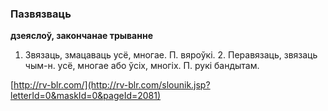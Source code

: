 ### Пазвязваць
**дзеяслоў, закончанае трыванне**

1. Звязаць, змацаваць усё, многае. П. вяроўкі. 2. Перавязаць, звязаць чым-н. усё, многае або ўсіх, многіх. П. рукі бандытам.

<a rel="author">[http://rv-blr.com/](http://rv-blr.com/slounik.jsp?letterId=0&maskId=0&pageId=2081)</a>
